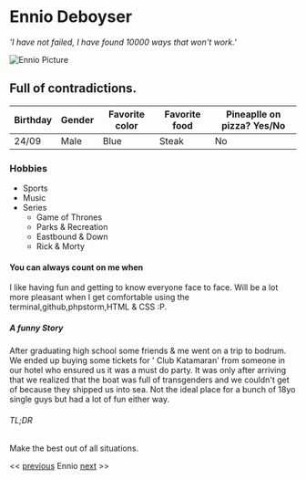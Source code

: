 # Ennio Deboyser    

*'I have not failed, I have found 10000 ways that won't work.'*

![Ennio Picture](https://avatars0.githubusercontent.com/u/47916496?s=460&u=76927868f1362939bc344c37e3177e49c40588f2&v=4)

## Full of contradictions.

|  Birthday 	|  Gender 	|  Favorite color 	|   Favorite food	|   Pineaplle on pizza? Yes/No	|
|---	        |---	    |---	            |---	            |---	                        |
|  24/09    	|   Male	|   Blue          	|   Steak        	|   	       No               |

### Hobbies

- Sports
- Music
- Series
  - Game of Thrones
  - Parks & Recreation
  - Eastbound & Down
  - Rick & Morty
 
 #### You can always count on me when
 
 I like having fun and getting to know everyone face to face.
 Will be a lot more pleasant when I get comfortable using the terminal,github,phpstorm,HTML & CSS :P.

##### A funny Story

After graduating high school some friends & me went on a trip to bodrum.
We ended up buying some tickets for ' Club Katamaran'
from someone in our hotel who ensured us it was a must do party.
It was only after arriving that we realized
that the boat was full of transgenders and we couldn't get of because they shipped us into sea.
Not the ideal place for a bunch of 18yo single guys but had a lot of fun either way.

###### TL;DR

Make the best out of all situations.

<< [previous](https://github.com/Dirk-vg/challenge-markdown-Dirk)  Ennio  [next](https://github.com/Hassanalihazaraa/challenge-markdown) >>
